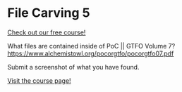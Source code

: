 # File Carving 5

[Check out our free course!](https://academy.hoppersroppers.org/mod/page/view.php?id=577)

What files are contained inside of PoC || GTFO Volume 7? <https://www.alchemistowl.org/pocorgtfo/pocorgtfo07.pdf> 

Submit a screenshot of what you have found.


[Visit the course page!](https://academy.hoppersroppers.org/mod/assign/view.php?id=577)
 